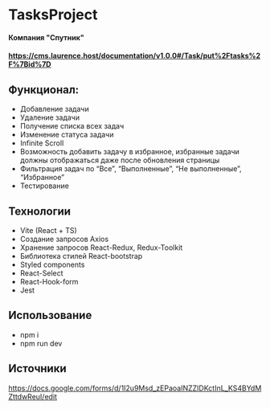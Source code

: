 # TasksProject
#### Компания "Спутник"
#### https://cms.laurence.host/documentation/v1.0.0#/Task/put%2Ftasks%2F%7Bid%7D
## Функционал:
 - Добавление задачи
 - Удаление задачи
 - Получение списка всех задач
 - Изменение статуса задачи
 - Infinite Scroll
 - Возможность добавить задачу в избранное, избранные задачи должны отображаться даже после обновления страницы
 - Фильтрация задач по “Все”, “Выполненные”, “Не выполненные”, “Избранное”
 - Тестирование

## Технологии
 - Vite (React + TS)
 - Создание запросов Axios
 - Хранение запросов React-Redux, Redux-Toolkit
 - Библиотека стилей React-bootstrap
 - Styled components
 - React-Select
 - React-Hook-form 
 - Jest

## Использование
 - npm i 
 - npm run dev

## Источники
https://docs.google.com/forms/d/1I2u9Msd_zEPaoaINZZIDKctInL_KS4BYdMZttdwReuI/edit 
